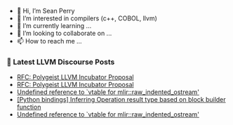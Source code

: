 - 👋 Hi, I’m Sean Perry
- 👀 I’m interested in compilers (c++, COBOL, llvm)
- 🌱 I’m currently learning ...
- 💞️ I’m looking to collaborate on ...
- 📫 How to reach me ...

<!---
s66perry/s66perry is a ✨ special ✨ repository because its `README.md` (this file) appears on your GitHub profile.
You can click the Preview link to take a look at your changes.
--->
### 📕 Latest LLVM Discourse Posts

<!-- DISCOURSE-LLVM:START -->
- [RFC: Polygeist LLVM Incubator Proposal](https://discourse.llvm.org/t/rfc-polygeist-llvm-incubator-proposal/60890?page=2#post_26)
- [RFC: Polygeist LLVM Incubator Proposal](https://discourse.llvm.org/t/rfc-polygeist-llvm-incubator-proposal/60890?page=2#post_25)
- [Undefined reference to `vtable for mlir::raw_indented_ostream&#39;](https://discourse.llvm.org/t/undefined-reference-to-vtable-for-mlir-raw-indented-ostream/61367#post_5)
- [[Python bindings] Inferring Operation result type based on block builder function](https://discourse.llvm.org/t/python-bindings-inferring-operation-result-type-based-on-block-builder-function/61363#post_2)
- [Undefined reference to `vtable for mlir::raw_indented_ostream&#39;](https://discourse.llvm.org/t/undefined-reference-to-vtable-for-mlir-raw-indented-ostream/61367#post_4)
<!-- DISCOURSE-LLVM:END -->
